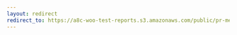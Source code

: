 ```yaml
---
layout: redirect
redirect_to: https://a8c-woo-test-reports.s3.amazonaws.com/public/pr-merge/40156/e2e/index.html
---
```

